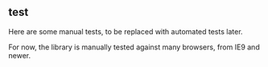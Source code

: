 test
----

Here are some manual tests, to be replaced with automated tests later.

For now, the library is manually tested against many browsers, from IE9 and newer.

